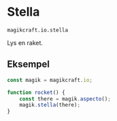 
# Stella

`magikcraft.io.stella`

Lys en raket.

## Eksempel

```javascript
const magik = magikcraft.io;

function rocket() {
    const there = magik.aspecto();
    magik.stella(there);
}
```